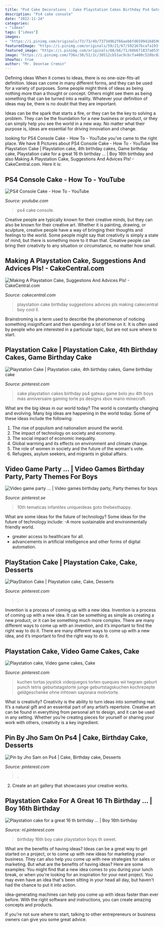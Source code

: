 ```yaml
---
title: "Ps4 Cake Decorations : Cake Playstation Cakes Birthday Ps4 Gateau Game Bolo Jeu 4th Boys Más Anniversaire Gaming Torte Ps Designs Xbox Mario Minecraft"
description: "Ps4 cake console"
date: "2022-11-24"
categories:
- "ideas"
tags: ["ideas"]
images:
- "https://i.pinimg.com/originals/73/73/49/737349b2f66aeb6fd65994168590aa44.jpg"
featuredImage: "https://i.pinimg.com/originals/59/21/67/592167bcafa193f529f6fa90b2b1d2eb.jpg"
featured_image: "https://i.pinimg.com/originals/68/b6/71/68b671837a65390963bfdaf88b9736ee.jpg"
image: "https://i.pinimg.com/736x/30/51/2c/30512cb51ac9cbcfa480c528bc0283b6.jpg"
ShowToc: true
author: "Mr. Deontae Cremin"
---
```



Defining ideas
When it comes to ideas, there is no one-size-fits-all definition. Ideas can come in many different forms, and they can be used for a variety of purposes.
Some people might think of ideas as being nothing more than a thought or concept. Others might see them as being something that can be turned into a reality. Whatever your definition of ideas may be, there is no doubt that they are important.

Ideas can be the spark that starts a fire, or they can be the key to solving a problem. They can be the foundation for a new business or product, or they can simply help you see the world in a new way. No matter what their purpose is, ideas are essential for driving innovation and change.

	

		
looking for PS4 Console Cake - How To - YouTube you've came to the right place. We have 8 Pictures about PS4 Console Cake - How To - YouTube like Playstation Cake | Playstation cake, 4th birthday cakes, Game birthday cake, Playstation cake for a great 16 th birthday … | Boy 16th birthday and also Making A Playstation Cake, Suggestions And Advices Pls! - CakeCentral.com. Here it is:
		
    
## PS4 Console Cake - How To - YouTube

<img loading=lazy src="https://i.ytimg.com/vi/_06F1R1ZgY8/maxresdefault.jpg" onerror="this.onerror=null;this.src='https://tse4.mm.bing.net/th?id=OIP.oqGcjc-XeLnpeCONPGCe_gHaEK&amp;pid=15.1';" alt="PS4 Console Cake - How To - YouTube">

_Source: youtube.com_

>ps4 cake console. 

	

Creative people are typically known for their creative minds, but they can also be known for their creative art. Whether it is painting, drawing, or sculpture, creative people have a way of bringing their thoughts and feelings to the world. Some people might say that creativity is simply a state of mind, but there is something more to it than that. Creative people can bring their creativity to any situation or circumstance, no matter how small.

    
## Making A Playstation Cake, Suggestions And Advices Pls! - CakeCentral.com

<img loading=lazy src="http://www.cakecentral.com/image/id/1377310/width/525/height/525/flags/LL" onerror="this.onerror=null;this.src='https://tse2.mm.bing.net/th?id=OIP._ZKcxH1zcTHQTHK9gQV3vQHaFi&amp;pid=15.1';" alt="Making A Playstation Cake, Suggestions And Advices Pls! - CakeCentral.com">

_Source: cakecentral.com_

>playstation cake birthday suggestions advices pls making cakecentral boy cool ll. 

	

Brainstroming is a term used to describe the phenomenon of noticing something insignificant and then spending a lot of time on it. It is often used by people who are interested in a particular topic, but are not sure where to start.

    
## Playstation Cake | Playstation Cake, 4th Birthday Cakes, Game Birthday Cake

<img loading=lazy src="https://i.pinimg.com/originals/9c/24/8f/9c248ff1a418ddf3823b7be90dc25418.jpg" onerror="this.onerror=null;this.src='https://tse2.mm.bing.net/th?id=OIP.KhvHIC321vwVvTsjFQchoAHaIQ&amp;pid=15.1';" alt="Playstation Cake | Playstation cake, 4th birthday cakes, Game birthday cake">

_Source: pinterest.com_

>cake playstation cakes birthday ps4 gateau game bolo jeu 4th boys más anniversaire gaming torte ps designs xbox mario minecraft. 

	

What are the big ideas in our world today?
The world is constantly changing and evolving. Many big ideas are happening in the world today. Some of these ideas include the following:
1. The rise of populism and nationalism around the world.
2. The impact of technology on society and economy.
3. The social impact of economic inequality. 
4. Global warming and its effects on environment and climate change. 
5. The role of women in society and the future of the woman's vote. 
6. Refugees, asylum seekers, and migrants in global affairs. 

    
## Video Game Party … | Video Games Birthday Party, Party Themes For Boys

<img loading=lazy src="https://i.pinimg.com/originals/ad/62/32/ad623226c01c90435bf37a8f13b20c80.jpg" onerror="this.onerror=null;this.src='https://tse4.mm.bing.net/th?id=OIP.4vVYK3pUMF5av-kx3FedpAHaJ4&amp;pid=15.1';" alt="Video game party … | Video games birthday party, Party themes for boys">

_Source: pinterest.se_

>10th tematicas infantiles uniqueideas goto thebesthappy. 

	

What are some ideas for the future of technology?
Some ideas for the future of technology include: 
-A more sustainable and environmentally friendly world. 
- greater access to healthcare for all. 
- advancements in artificial intelligence and other forms of digital automation.

    
## PlayStation Cake | Playstation Cake, Cake, Desserts

<img loading=lazy src="https://i.pinimg.com/originals/73/73/49/737349b2f66aeb6fd65994168590aa44.jpg" onerror="this.onerror=null;this.src='https://tse4.mm.bing.net/th?id=OIP.85XZqYAz3KkBanVV-3QE5AHaJ4&amp;pid=15.1';" alt="PlayStation Cake | Playstation cake, Cake, Desserts">

_Source: pinterest.com_

>. 

	

Invention is a process of coming up with a new idea.
Invention is a process of coming up with a new idea. It can be something as simple as creating a new product, or it can be something much more complex. There are many different ways to come up with an invention, and it’s important to find the right way to do it. There are many different ways to come up with a new idea, and it’s important to find the right way to do it.

    
## Playstation Cake, Video Game Cakes, Cake

<img loading=lazy src="https://i.pinimg.com/736x/30/51/2c/30512cb51ac9cbcfa480c528bc0283b6.jpg" onerror="this.onerror=null;this.src='https://tse1.mm.bing.net/th?id=OIP.6JiljVBSlmTna76W5IQm4wHaJ3&amp;pid=15.1';" alt="Playstation cake, Video game cakes, Cake">

_Source: pinterest.com_

>kuchen tortas joystick videojuegos torten queques wii twgram geburt punch tetris geburtstagstorte junge geburtstagskuchen kochrezepte geldgeschenke ohne inhtown sayonara motivtorte. 

	

What is creativity?
Creativity is the ability to turn ideas into something real. It’s a natural gift and an essential part of any artist’s repertoire. Creative art can be found in everything from personal art to design, and it can be used in any setting. Whether you’re creating pieces for yourself or sharing your work with others, creativity is a key ingredient.

    
## Pin By Jho Sam On Ps4 | Cake, Birthday Cake, Desserts

<img loading=lazy src="https://i.pinimg.com/originals/59/21/67/592167bcafa193f529f6fa90b2b1d2eb.jpg" onerror="this.onerror=null;this.src='https://tse3.mm.bing.net/th?id=OIP.F5556prtivHB4jti7Ph_1AHaJ4&amp;pid=15.1';" alt="Pin by Jho Sam on Ps4 | Cake, Birthday cake, Desserts">

_Source: pinterest.com_

>. 

	

2. Create an art gallery that showcases your creative works.

    
## Playstation Cake For A Great 16 Th Birthday … | Boy 16th Birthday

<img loading=lazy src="https://i.pinimg.com/originals/68/b6/71/68b671837a65390963bfdaf88b9736ee.jpg" onerror="this.onerror=null;this.src='https://tse1.mm.bing.net/th?id=OIP.eNs2AWEcvSnIAJE0LvHlYQHaJ4&amp;pid=15.1';" alt="Playstation cake for a great 16 th birthday … | Boy 16th birthday">

_Source: nl.pinterest.com_

>birthday 16th boy cake playstation boys th sweet. 

	

What are the benefits of having ideas?
Ideas can be a great way to get started on a project, or to come up with new ideas for marketing your business. They can also help you come up with new strategies for sales or marketing. But what are the benefits of having ideas? Here are some examples: 
You might find that a new idea comes to you during your lunch break, or when you're looking for an inspiration for your next project. You may even have an idea that's been sitting in your head all day, but haven't had the chance to put it into action. 

idea-generating machines can help you come up with ideas faster than ever before. With the right software and instructions, you can create amazing concepts and products. 

If you're not sure where to start, talking to other entrepreneurs or business owners can give you some great advice.

